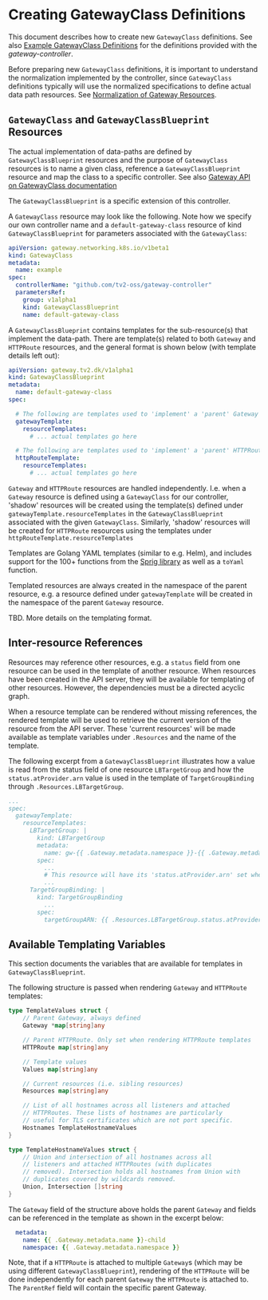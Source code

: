 # Creating GatewayClass Definitions

This document describes how to create new `GatewayClass`
definitions. See also [Example GatewayClass
Definitions](example-gatewayclasses.md) for the definitions provided
with the *gateway-controller*.

Before preparing new `GatewayClass` definitions, it is important to
understand the normalization implemented by the controller, since
`GatewayClass` definitions typically will use the normalized
specifications to define actual data path resources. See
[Normalization of Gateway Resources](normalization.md).

## `GatewayClass` and `GatewayClassBlueprint` Resources

The actual implementation of data-paths are defined by
`GatewayClassBlueprint` resources and the purpose of `GatewayClass`
resources is to name a given class, reference a
`GatewayClassBlueprint` resource and map the class to a specific
controller. See also [Gateway API on GatewayClass
documentation](https://gateway-api.sigs.k8s.io/references/spec/#gateway.networking.k8s.io/v1beta1.GatewayClass)

The `GatewayClassBlueprint` is a specific extension of this
controller.

A `GatewayClass` resource may look like the following. Note how we
specify our own controller name and a `default-gateway-class` resource
of kind `GatewayClassBlueprint` for parameters associated with the
`GatewayClass`:

```yaml
apiVersion: gateway.networking.k8s.io/v1beta1
kind: GatewayClass
metadata:
  name: example
spec:
  controllerName: "github.com/tv2-oss/gateway-controller"
  parametersRef:
    group: v1alpha1
    kind: GatewayClassBlueprint
    name: default-gateway-class
```

A `GatewayClassBlueprint` contains templates for the sub-resource(s)
that implement the data-path. There are template(s) related to both
`Gateway` and `HTTPRoute` resources, and the general format is shown
below (with template details left out):

```yaml
apiVersion: gateway.tv2.dk/v1alpha1
kind: GatewayClassBlueprint
metadata:
  name: default-gateway-class
spec:

  # The following are templates used to 'implement' a 'parent' Gateway
  gatewayTemplate:
    resourceTemplates:
      # ... actual templates go here

  # The following are templates used to 'implement' a 'parent' HTTPRoute
  httpRouteTemplate:
    resourceTemplates:
      # ... actual templates go here
```

`Gateway` and `HTTPRoute` resources are handled independently.
I.e. when a `Gateway` resource is defined using a `GatewayClass` for
our controller, 'shadow' resources will be created using the
template(s) defined under `gatewayTemplate.resourceTemplates` in the
`GatewayClassBlueprint` associated with the given
`GatewayClass`. Similarly, 'shadow' resources will be created for
`HTTPRoute` resources using the templates under
`httpRouteTemplate.resourceTemplates`

Templates are Golang YAML templates (similar to e.g. Helm), and
includes support for the 100+ functions from the [Sprig
library](http://masterminds.github.io/sprig) as well as a `toYaml`
function.

Templated resources are always created in the namespace of the parent
resource, e.g. a resource defined under `gatewayTemplate` will be
created in the namespace of the parent `Gateway` resource.


TBD. More details on the templating format.


## Inter-resource References

Resources may reference other resources, e.g. a `status` field from
one resource can be used in the template of another resource. When
resources have been created in the API server, they will be available
for templating of other resources. However, the dependencies must be a
directed acyclic graph.

When a resource template can be rendered without missing references,
the rendered template will be used to retrieve the current version of
the resource from the API server. These 'current resources' will be
made available as template variables under `.Resources` and the name
of the template.

The following excerpt from a `GatewayClassBlueprint` illustrates how a
value is read from the status field of one resource `LBTargetGroup`
and how the `status.atProvider.arn` value is used in the template of
`TargetGroupBinding` through `.Resources.LBTargetGroup`.

```yaml
...
spec:
  gatewayTemplate:
    resourceTemplates:
      LBTargetGroup: |
        kind: LBTargetGroup
        metadata:
          name: gw-{{ .Gateway.metadata.namespace }}-{{ .Gateway.metadata.name }}
        spec:
          ...
          # This resource will have its 'status.atProvider.arn' set when resource is created as provider
          ...
      TargetGroupBinding: |
        kind: TargetGroupBinding
          ...
        spec:
          targetGroupARN: {{ .Resources.LBTargetGroup.status.atProvider.arn }}
```

## Available Templating Variables

This section documents the variables that are available for templates
in `GatewayClassBlueprint`.

The following structure is passed when rendering `Gateway` and
`HTTPRoute` templates:

```go
type TemplateValues struct {
	// Parent Gateway, always defined
	Gateway *map[string]any

	// Parent HTTPRoute. Only set when rendering HTTPRoute templates
	HTTPRoute map[string]any

	// Template values
	Values map[string]any

	// Current resources (i.e. sibling resources)
	Resources map[string]any

	// List of all hostnames across all listeners and attached
	// HTTPRoutes. These lists of hostnames are particularly
	// useful for TLS certificates which are not port specific.
	Hostnames TemplateHostnameValues
}

type TemplateHostnameValues struct {
	// Union and intersection of all hostnames across all
	// listeners and attached HTTPRoutes (with duplicates
	// removed). Intersection holds all hostnames from Union with
	// duplicates covered by wildcards removed.
	Union, Intersection []string
}
```

The `Gateway` field of the structure above holds the parent `Gateway`
and fields can be referenced in the template as shown in the excerpt
below:

```yaml
  metadata:
    name: {{ .Gateway.metadata.name }}-child
    namespace: {{ .Gateway.metadata.namespace }}
```

Note, that if a `HTTPRoute` is attached to multiple `Gateway`s (which
may be using different `GatewayClassBlueprint`), rendering of the
`HTTPRoute` will be done independently for each parent `Gateway` the
`HTTPRoute` is attached to. The `ParentRef` field will contain the
specific parent Gateway.
